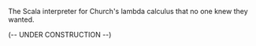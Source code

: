 The Scala interpreter for Church's lambda calculus that no one knew they wanted. 

(-- UNDER CONSTRUCTION --)

